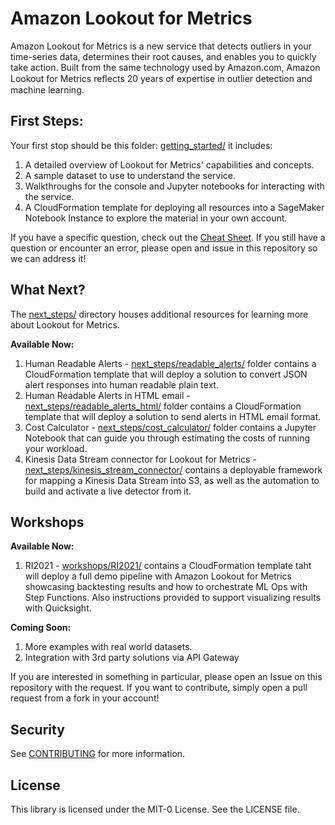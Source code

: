 # Amazon Lookout for Metrics

Amazon Lookout for Metrics is a new service that detects outliers in your time-series data, determines their root causes, and
enables you to quickly take action. Built from the same technology used by Amazon.com, Amazon Lookout for Metrics reﬂects
20 years of expertise in outlier detection and machine learning.

## First Steps:

Your first stop should be this folder: [getting_started/](getting_started/) it includes:

1. A detailed overview of Lookout for Metrics' capabilities and concepts. 
1. A sample dataset to use to understand the service.
1. Walkthroughs for the console and Jupyter notebooks for interacting with the service.
1. A CloudFormation template for deploying all resources into a SageMaker Notebook Instance to explore the material in your own account.

If you have a specific question, check out the [Cheat Sheet](LookoutForMetricsCheatSheet.md). If you still have a question or encounter an error, please open and issue in this repository so we can address it!

## What Next?

The [next_steps/](next_steps/) directory houses additional resources for learning more about Lookout for Metrics. 

**Available Now:**

1. Human Readable Alerts - [next_steps/readable_alerts/](next_steps/readable_alerts/) folder contains a CloudFormation template that will deploy a solution to convert JSON alert responses into human readable plain text.
1. Human Readable Alerts in HTML email - [next_steps/readable_alerts_html/](next_steps/readable_alerts_html/) folder contains a CloudFormation template that will deploy a solution to send alerts in HTML email format.
1. Cost Calculator - [next_steps/cost_calculator/](next_steps/cost_calculator/) folder contains a Jupyter Notebook that can guide you through estimating the costs of running your workload.
1. Kinesis Data Stream connector for Lookout for Metrics - [next_steps/kinesis_stream_connector/](next_steps/kinesis_stream_connector/) contains a deployable framework for mapping a Kinesis Data Stream into S3, as well as the automation to build and activate a live detector from it. 

## Workshops

**Available Now:**

1. RI2021 - [workshops/RI2021/](workshops/RI2021/) contains a CloudFormation template taht will deploy a full demo pipeline with Amazon Lookout for Metrics showcasing backtesting results and how to orchestrate ML Ops with Step Functions. Also instructions provided to support visualizing results with Quicksight.

**Coming Soon:**

1. More examples with real world datasets.
1. Integration with 3rd party solutions via API Gateway

If you are interested in something in particular, please open an Issue on this repository with the request. If you want to contribute, simply open a pull request from a fork in your account!

## Security

See [CONTRIBUTING](CONTRIBUTING.md#security-issue-notifications) for more information.

## License

This library is licensed under the MIT-0 License. See the LICENSE file.


